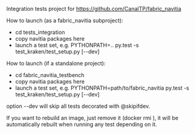 
Integration tests project for https://github.com/CanalTP/fabric_navitia

How to launch (as a fabric_navitia subproject):
- cd tests_integration
- copy navitia packages here
- launch a test set, e.g.
    PYTHONPATH=.. py.test -s test_kraken/test_setup.py [--dev]

How to launch (if a standalone project):
- cd fabric_navitia_testbench
- copy navitia packages here
- launch a test set, e.g.
    PYTHONPATH=path/to/fabric_navitia py.test -s test_kraken/test_setup.py [--dev]

option --dev will skip all tests decorated with @skipifdev.

If you want to rebuild an image, just remove it (docker rmi <image>),
it will be automatically rebuilt when running any test depending on it.
